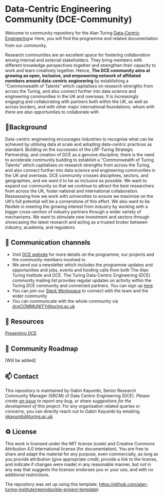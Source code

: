 # Data-Centric Engineering Community (DCE-Community)

Welcome to community repository for the Alan Turing [Data-Centric Engineering](https://www.turing.ac.uk/research/research-programmes/data-centric-engineering)📊 Here, you will find the programme and related documentation from our community.

Research communities are an excellent space for fostering collaboration among internal and external stakeholders. They bring members with different knowledge perspectives together and strengthen their capacity to work and learn creatively together. Hence, **The DCE community aims at growing an open, inclusive, and empowering network of affiliated members around data-centric engineering**	by establishing a “Commonwealth of Talents” which capitalises on research strengths from across the Turing, and also connect further into data science and engineering communities in the UK and overseas. It is increasingly engaging and collaborating with partners both within the UK, as well as across borders, and with other major international foundations. whom with there are also opportunities to collaborate with

🎯Background 
---
Data-centric engineering encourages industries to recognise what can be achieved by utilising data at scale and adopting data-centric practices as standard.
Building on the successes of the LRF-Turing Strategic Partnership, and creation of DCE as a genuine discipline, there is the need to accelerate community building to establish a “Commonwealth of Turing Talents” which capitalises on research strengths from across the 
Turing, and also connect further into data science and engineering communities in the UK and overseas. 
DCE community crosses disciplines, sectors, and geographies, and we want it to be as  inclusive as possible. We want to expand our community so that we continue to attract the best researchers from across the UK, foster national and international collaboration. Reassessing how we 
work with universities to ensure we maximise on the UK’s full potential will be a cornerstone 
of this effort.
We also want to be flexible in meeting the growing interest from industry by working with a bigger cross-section of industry partners through a wider variety of mechanisms. We want to stimulate new investment and sectors through showcasing the latest research and acting as 
a trusted broker between industry, academia, and regulators.

🎯 Communication channels
---
- Visit [DCE website](https://www.turing.ac.uk/research/research-programmes/data-centric-engineering) for more details on the programme, our projects and the community members involved in.
- We send out a newsletter which includes the programme updates and opportunities and jobs, events and funding calls from both The Alan Turing Institute and DCE. The Turing Data-Centric Engineering (DCE) community mailing list provides regular updates on activity within the Turing DCE community and connected partners. You can sign up [here](https://www.turing.ac.uk/research/research-programmes/data-centric-engineering#introduction)
- You can join our [Slack Workspace]() to connect with the team and the wider community
- You can communicate with the whole community via dceCOMMUNITY@turing.ac.uk
  
🎯 Resources
---
[Presenting DCE](data/DCE_Presentation.pptx)

🎯 Community Roadmap
---

[Will be added]

📫 Contact
---

This repository is maintained by Gabin Kayumbi, Senior Research Community Manager (SRCM) of Data Centric Engineering (DCE).
*Please create [an issue](../../issues) to report any bug, or share suggestions for the development of this project.*
For any organisation related queries or concerns, you can directly reach out to Gabin Kayumbi by emailing [gkayumbi@turing.ac.uk](mailto:gkayumbi@turing.ac.uk).

♻️ License
---

This work is licensed under the MIT license (code) and Creative Commons Attribution 4.0 International license (for documentation).
You are free to share and adapt the material for any purpose, even commercially,
as long as you provide attribution (give appropriate credit, provide a link to the license,
and indicate if changes were made) in any reasonable manner, but not in any way that suggests the
licensor endorses you or your use, and with no additional restrictions.

The repository was set up using this template: https://github.com/alan-turing-institute/reproducible-project-template).

